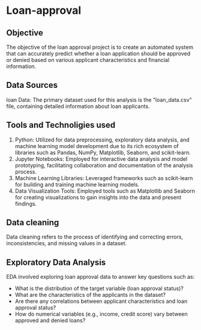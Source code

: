 # Loan-approval
## Objective
The objective of the loan approval project is to create an automated system that can accurately predict whether a loan application should be approved or denied based on various applicant characteristics and 
financial information.
## Data Sources
loan Data: The primary dataset used for this analysis is the "loan_data.csv" file, containing detailed information about loan applicants.
## Tools and Technoligies used
1. Python: Utilized for data preprocessing, exploratory data analysis, and machine learning model development due to its rich ecosystem of libraries such as Pandas, NumPy, Matplotlib, Seaborn, and scikit-learn.
2. Jupyter Notebooks: Employed for interactive data analysis and model prototyping, facilitating collaboration and documentation of the analysis process.
3. Machine Learning Libraries: Leveraged frameworks such as scikit-learn for building and training machine learning models.
4. Data Visualization Tools: Employed tools such as Matplotlib and Seaborn for creating visualizations to gain insights into the data and present findings.
## Data cleaning
Data cleaning refers to the process of identifying and correcting errors, inconsistencies, and missing values in a dataset.
## Exploratory Data Analysis
EDA involved exploring loan approval data to answer key questions such as:
-  What is the distribution of the target variable (loan approval status)?
-  What are the characteristics of the applicants in the dataset?
-  Are there any correlations between applicant characteristics and loan approval status?
-  How do numerical variables (e.g., income, credit score) vary between approved and denied loans?

